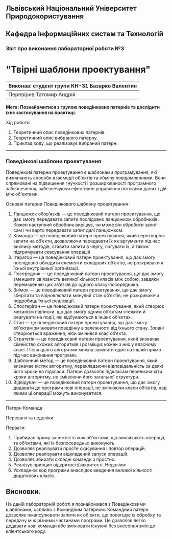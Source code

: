 ## Львівський Національний Університет Природокористування
## Кафедра Інформаційних систем та Технологій



### Звіт про виконання лабораторної роботи №3
# "Твірні шаблони проектування"



| Виконав: студент групи КН-31 Базарко Валентин |
|----------------------------------------------|
| Перевірив:Татомир Андрій            |




**Мета:
Познайомитися з групою поведінкових патернів та дослідити їхнє застосування на практиці.**


Хід роботи

1. Теоретичний опис поведінкових патернів.
2. Теоретичний опис вибраного патерну.
3. Приклад коду, що реалізовує вибраний патерн.
_____________________________
###  Поведінкові шаблони  проектування

Поведінкові патерни проектування є шаблонами програмування, які визначають способи взаємодії об'єктів та обміну повідомленнями. Вони спрямовані на підвищення гнучкості і розширюваності програмного забезпечення, забезпечуючи ефективне управління потоками даних і дій між об'єктами.

Основні патерни Повкдінкового шаблону проектування :

1. Ланцюжок обов’язків — це поведінковий патерн проектування, що дає змогу передавати запити послідовно ланцюжком обробників. Кожен наступний обробник вирішує, чи може він обробити запит сам і чи варто передавати запит далі ланцюжком.
2. Команда — це поведінковий патерн проектування, який перетворює запити на об’єкти, дозволяючи передавати їх як аргументи під час виклику методів, ставити запити в чергу, логувати їх, а також підтримувати скасування операцій.
3. Ітератор — це поведінковий патерн проектування, що дає змогу послідовно обходити елементи складових об’єктів, не розкриваючи їхньої внутрішньої організації.
4. Посередник — це поведінковий патерн проектування, що дає змогу зменшити зв’язаність великої кількості класів між собою, завдяки переміщенню цих зв’язків до одного класу-посередника.
5. Знімок — це поведінковий патерн проектування, що дає змогу зберігати та відновлювати минулий стан об’єктів, не розкриваючи подробиць їхньої реалізації.
6. Спостерігач — це поведінковий патерн проектування, який створює механізм підписки, що дає змогу одним об’єктам стежити й реагувати на події, які відбуваються в інших об’єктах.
7. Стан — це поведінковий патерн проектування, що дає змогу об’єктам змінювати поведінку в залежності від їхнього стану. Ззовні створюється враження, ніби змінився клас об’єкта.
8. Стратегія — це поведінковий патерн проектування, який визначає сімейство схожих алгоритмів і розміщує кожен з них у власному класі. Після цього алгоритми можна заміняти один на інший прямо під час виконання програми.
9. Шаблонний метод — це поведінковий патерн проектування, який визначає кістяк алгоритму, перекладаючи відповідальність за деякі його кроки на підкласи. Патерн дозволяє підкласам перевизначати кроки алгоритму, не змінюючи його загальної структури.
10. Відвідувач — це поведінковий патерн проектування, що дає змогу додавати до програми нові операції, не змінюючи класи об’єктів, над якими ці операції можуть виконуватися.
_______________________________

 Патерн Команда

Переваги та недоліки

Перваги:
1. Прибирає пряму залежність між об’єктами, що викликають операції, та об’єктами, які їх безпосередньо виконують.
2. Дозволяє реалізувати просте скасування і повтор операцій.
3. Дозволяє реалізувати відкладений запуск операцій.
4. Дозволяє збирати складні команди з простих.
5. Реалізує принцип відкритості/закритості.
Недоліки:
1.  Ускладнює код програми внаслідок введення великої кількості додаткових класів.

## Висновки. 

На даній лабораторній роботі я познайомився з Поведінковими шаблонами, осбливо з Командним патерном. Командний патерн дозволяє інкапсулювати запити як об'єкти, що полегшує їх обробку та передачу між різними частинами програми. Це дозволяє легко додавати нові команди або змінювати існуючі без внесення змін до клієнтського коду.